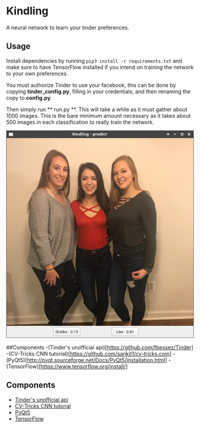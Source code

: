 # Kindling

A neural network to learn your tinder preferences.

## Usage
Install dependencies by running
`
pip3 install -r requirements.txt
`
and make sure to have TensorFlow installed if you intend on training the network to your own preferences.

You must authorize Tinder to use your facebook, this can be done by copying **tinder_config.py**, filling in your credentials, and then renaming the copy to **config.py**.

Then simply run ** run.py **. This will take a while as it must gather about 1000 images. This is the bare minimum amount necessary as it takes about 500 images in each classification to really train the network.

![example](example1.png)

##Components
-(Tinder's unofficial api)[https://github.com/fbessez/Tinder]
-(CV-Tricks CNN tutorial)[https://github.com/sankit1/cv-tricks.com]
-(PyQt5)[http://pyqt.sourceforge.net/Docs/PyQt5/installation.html]
-(TensorFlow)[https://www.tensorflow.org/install/]

## Components
- [Tinder's unofficial api](https://github.com/fbessez/Tinder)
- [CV-Tricks CNN tutorial](https://github.com/sankit1/cv-tricks.com)
- [PyQt5](http://pyqt.sourceforge.net/Docs/PyQt5/installation.html)
- [TensorFlow](https://www.tensorflow.org/install/)


